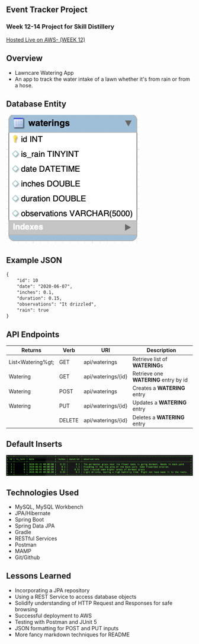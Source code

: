 ## Event Tracker Project

### Week 12-14 Project for Skill Distillery

[Hosted Live on AWS- (WEEK 12)](http://3.22.22.68:8080/BigGreen/api/waterings)


## Overview
* Lawncare Watering App
* An app to track the water intake of a lawn whether it's from rain or from a hose.

## Database Entity

![Watering Entity](https://github.com/mikematosky/EventTrackerProject/blob/master/watering_table.png)


## Example JSON

```
{
    "id": 10
    "date": "2020-06-07",
    "inches": 0.1,
    "duration": 0.15,
    "observations": "It drizzled",
    "rain": true
}
```


## API Endpoints
| Returns | Verb     | URI   | Description |
|---------|----------|-------|-------------|
| List&lt;Watering%gt; | GET | api/waterings | Retrieve list of **WATERING**s |
| Watering | GET | api/waterings/{id} | Retrieve one **WATERING** entry by id |
| Watering | POST | api/waterings | Creates a **WATERING** entry |
| Watering | PUT | api/waterings/{id} | Updates a **WATERING** entry |
| | DELETE | api/waterings/{id} | Deletes a **WATERING** entry |


## Default Inserts

![Waterings Data](https://github.com/mikematosky/EventTrackerProject/blob/master/waterings_inserts.png)


## Technologies Used
* MySQL, MySQL Workbench
* JPA/Hibernate
* Spring Boot
* Spring Data JPA
* Gradle
* RESTful Services
* Postman
* MAMP
* Git/Github

## Lessons Learned
* Incorporating a JPA repository
* Using a REST Service to access database objects
* Solidify understanding of HTTP Request and Responses for safe browsing
* Successful deployment to AWS
* Testing with Postman and JUnit 5
* JSON formatting for POST and PUT inputs
* More fancy markdown techniques for README
